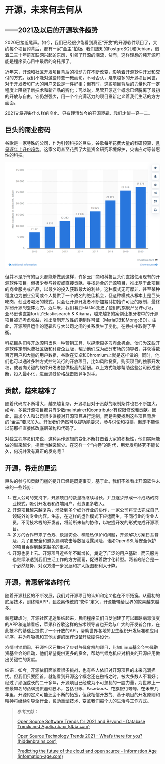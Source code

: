 # 开源，未来何去何从

## ——2021及以后的开源软件趋势

2020已接近尾声。如今，我们已经很少能看到真正“开放”的开源软件项目了，大约每个项目的背后，都有一家“金主”拍板。我们熟知的PostgreSQL和Debian，借着二三十年前互联网兴起的东风，引领了开源的潮流，然而，这样理想的纯开源可能是程序员心目中最后的乌托邦了。

近年来，开源和社区开发项目背后的推动力在不断改变，影响着开源软件开发和交付的方式。我们不能对这些转变一概而论，不可否认，越来越多的开源项目问世，对于开发者和广大的用户来说是一件好事；但有时，这些项目背后的力量也在一定程度上阻挠了新技术和新产品的孵化；可以说，尽管开源这个概念已经脱离了最初的开放与自由，它仍然强大，用一个个充满活力的项目重新定义着我们生活的方方面面。

2021又将迎来什么样的变化，只有理清如今的开源逻辑，我们才能一窥一二。

## 巨头的商业密码

谷歌是一家特殊的公司，作为引领科技的巨头，谷歌每年花费大量的科研预算，[且呈逐年上升的趋势](https://www.statista.com/statistics/507858/alphabet-google-rd-costs/)。这家公司甚至花费了大量资金研究环境保护，灾害应对等普惠性的科技。

![谷歌的研发费用](数据.png)

但并不是所有的巨头都能够做到这样，许多云厂商和科技巨头们直接使用现有的开源软件项目，但极少参与投资或直接贡献。寻找适合的开源项目，推出基于此项目的商业服务或产品，以最少的投入获取最大的利益。这种模式无可厚非，甚至某种程度也为创业公司或个人提供了一个成名的绝佳机会，但这种模式从根本上是巨头吃肉，创业者喝汤的模式，只会让开源开发者不断加紧对初始许可证的限制，最终抑制开源的整体活力。近年来，我们看到Elastic变更了他们的旗舰产品许可证，亚马逊也直接fork了Elasticsearch & Kibana，越来越多的案例让象牙塔中的开源项目被迫考虑收益，推出限制开放性的定制许可证（MariaDB和MongoBD）。由此，开源项目运作的逻辑和与大公司之间的关系发生了变化，在挣扎中取得了平衡。

科技巨头们将开放源码当做一种营销工具，以探索更多的商业机会。他们为这些开源软件定制免费社区版和付费企业版，帮助他们成为细分市场的领导者，并获得数百万用户和大量的用户数据，谷歌在安卓和Chromium上就是这样做的。同时，他们也可以通过多种方式控制流行的开放项目，比如风险投资，购买项目的独家开发权，或者向关键的软件开发者提供极高的薪酬。以上方式能够帮助这些公司形成垄断，投入最小化，进而通过价格战击败竞争对手。

## 贡献，越来越难了

随着代码库不断增大，越来越复杂，开源项目对于贡献的限制条件也在不断加大。如今，多数开源项目都只有少数maintainer和contributor有权限修改和贡献。因此，需求个人和公司很少直接对开源项目进行定制，而是需要找到这些项目背后的“金主”要求加入。开发者们仍然可以提功能要求，参与讨论和投票，但却不能像以前那样直接修改底层架构和代码了。

对独立程序员们来说，这种运作逻辑的变化不断打击着大家的积极性，他们实际能做的越来越少，捐赠也越来越少。在这样一个“内卷”的时代，用爱发电终究不能长久，何况并没有真正的发电呢？

## 开源，将走的更远

巨头的参与和贡献门槛的提升已经是既定事实，基于此，我们不难看出开源软件未来的一些趋势：

1. 在大公司的支持下，开源项目的数量将继续增长，并且逐步形成一种成熟的商业模式，吸引开发者和终端用户，创造更多收入。
2. 开源项目越来越复杂，涉及到多个细分行业的协作，一家公司将无法完成自己领域外的专业内容。生态，在这样的运作模式下应运而生，不同行业的专业人员，不同技术栈的开发者，将前所未有的协作，以敏捷开发的形式完成开源项目。
3. 多方的合作带来了合规、数据安全、和隐私保护的问题，开源解决方案日益普及，为了更安全和避免漏洞攻击等数据泄露风险，诸如OpenSSL等安全保护的项目会得到越来越多的重视。
4. 开源也要上云。开源项目近些年不断增长，奠定了广泛的用户基础，而云服务也继续渗透到我们生活工作的方方面面，促进着数字化转型。两者的结合是一个必然趋势，对双方进一步发展和扩大版图都利大于弊。

## 开源，普惠新常态时代

随着开源社区的不断发展，我们对开源项目的认知和定义也在不断拓宽。从最初的底层技术，到终端APP，到脱离传统的“软件”定义，开源能带给世界的惊喜越来越多。

新冠肆虐时，开源社区迅速集结起来，民间程序员们自发创建了可以跟踪病毒演变的APP和追踪看板，苹果和谷歌这样的技术领导者也开始与广大的开发者合作，在此技术的基础上提供了一个开放的API，帮助世界各地的卫生组织开发标准和应用程序，并为呼吸机和其他关键的医疗设备开放硬件设计。

疫情封锁期间，开源社区还推出了应对气候危机的项目，比如Linux基金会气候融资基金会的启动，他们希望提供更多的资金，帮助气候危机应对相关的开源应用做出关键性的贡献。



结语：如今，开源依旧面临着很多挑战，也有些人依旧对开源项目的未来充满担忧。但我们只要回首，就能看到开源这个概念还在襁褓之时，被大多数人不看好；经过了顽强成长的二十多年，开源项目已经成为不可忽视的一股力量，为世界上一些最知名的品牌提供基础技术，包括谷歌、Facebook、花旗银行等等。在未来几年里，开源的定义可能还会不断的拓宽，但我相信开放的、基于项目的开发原则和精神将继续引导全行业，帮助重塑技术、变革我们每个人的生活与工作方式。



> 参考文献：
>
> [Open Source Software Trends for 2021 and Beyond - Database Trends and Applications (dbta.com)](https://www.dbta.com/BigDataQuarterly/Articles/Open-Source-Software-Trends-for-2021-and-Beyond-146348.aspx) 
>
> [Open Source Technology Trends 2021 - What’s there for you? (hiddenbrains.com)](https://www.hiddenbrains.com/blog/open-source-technology-trends.html) 
>
> [Predicting the future of the cloud and open source - Information Age (information-age.com)](https://www.information-age.com/predicting-future-of-cloud-open-source-123496699/) 